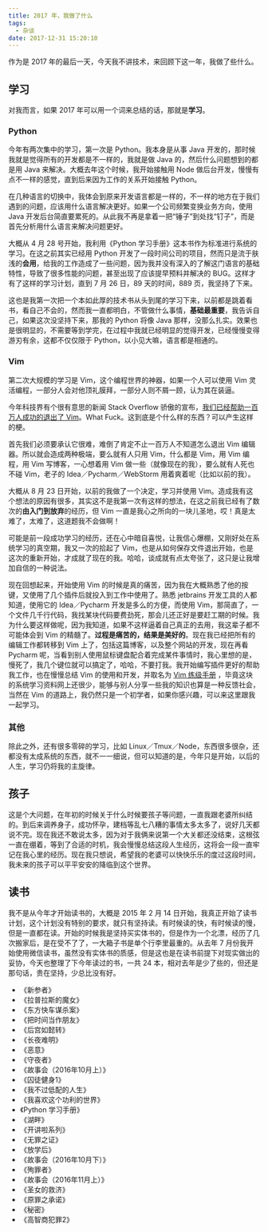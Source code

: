 ```yaml
---
title: 2017 年，我做了什么
tags:
  - 杂谈
date: 2017-12-31 15:20:10
---
```



作为是 2017 年的最后一天，今天我不讲技术，来回顾下这一年，我做了些什么。
<!-- more --><!-- toc -->
## 学习
对我而言，如果 2017 年可以用一个词来总结的话，那就是**学习**。
### Python
今年有两次集中的学习，第一次是 Python。我本身是从事 Java 开发的，那时候我就是觉得所有的开发都是不一样的，我就是做 Java 的，然后什么问题想到的都是用 Java 来解决。大概去年这个时候，我开始接触用 Node 做后台开发，慢慢有点不一样的感觉，直到后来因为工作的关系开始接触 Python。

在几种语言的切换中，我体会到原来开发语言都是一样的，不一样的地方在于我们遇到的问题，应该用什么语言解决更好。如果一个公司频繁变换业务方向，使用 Java 开发后台简直要累死的。从此我不再是拿着一把“锤子”到处找“钉子”，而是首先分析用什么语言来解决问题更好。

大概从 4 月 28 号开始，我利用《Python 学习手册》这本书作为标准进行系统的学习。在这之前其实已经用 Python 开发了一段时间公司的项目，然而只是流于肤浅的**会用**，给我的工作造成了一些问题，因为我并没有深入的了解这门语言的基础特性，导致了很多性能的问题，甚至出现了应该提早预料并解决的 BUG。这样才有了这样的学习计划，直到 7 月 26 日，89 天的时间，889 页，我坚持了下来。

这也是我第一次把一个本如此厚的技术书从头到尾的学习下来，以前都是跳着看书，看自己不会的，然而我一直都明白，不管做什么事情，**基础最重要**，我告诉自己，如果这次没坚持下来，那我的 Python 将像 Java 那样，没那么扎实。效果也是很明显的，不需要等到学完，在过程中我就已经明显的觉得开发，已经慢慢变得游刃有余，这都不仅仅限于 Python，以小见大嘛，语言都是相通的。

### Vim
第二次大规模的学习是 Vim，这个编程世界的神器，如果一个人可以使用 Vim 灵活编程，一部分人会对他顶礼膜拜，一部分人则不屑一顾，认为其在装逼。

今年科技界有个很有意思的新闻 Stack Overflow 骄傲的宣布，[我们已经帮助一百万人成功的退出了 Vim](https://stackoverflow.blog/2017/05/23/stack-overflow-helping-one-million-developers-exit-vim/)。What Fuck。这到底是个什么样的东西？可以产生这样的梗。

首先我们必须要承认它很难，难倒了肯定不止一百万人不知道怎么退出 Vim 编辑器。所以就会造成两种极端，要么就有人只用 Vim，什么都是 Vim，用 Vim 编程，用 Vim 写博客，一心想着用 Vim 做一些（就像现在的我），要么就有人死也不碰 Vim，老子的 Idea／Pycharm／WebStorm 用着爽着呢（比如以前的我）。

大概从 8 月 23 日开始，以前的我做了一个决定，学习并使用 Vim。造成我有这个想法的原因有很多，其实这不是我第一次有这样的想法，在这之前我已经有了数次的**由入门到放弃**的经历，但 Vim 一直是我心之所向的一块儿圣地，哎！真是太难了，太难了，这道题我不会做啊！

可能是前一段成功学习的经历，还在心中暗自喜悦，让我信心爆棚，又刚好处在系统学习的真空期，我又一次的拾起了 Vim，也是从如何保存文件退出开始，也是这次的重新开始，才成就了现在的我。哈哈，谈成就有点太夸张了，这只是让我增加自信的一种说法。

现在回想起来，开始使用 Vim 的时候是真的痛苦，因为我在大概熟悉了他的按键，又使用了几个插件后就投入到工作中使用了。熟悉 jetbrains 开发工具的人都知道，使用它的 Idea／Pycharm 开发是多么的方便，而使用 Vim，那简直了，一个文件几千行代码，我找某块代码要费劲死，那会儿还正好是要赶工期的时候。我为什么要这样做呢，因为我知道，如果不这样逼着自己真正的去用，我这辈子都不可能体会到 Vim 的精髓了。**过程是痛苦的，结果是美好的**。现在我已经把所有的编辑工作都转移到 Vim 上了，包括这篇博客，以及整个网站的开发，现在再看 Pycharm 呢，当看到别人使用鼠标键盘配合着完成某件事情时，我心里想的是，慢死了，我几个键位就可以搞定了，哈哈，不要打我。我开始编写插件更好的帮助我工作，也在慢慢总结 Vim 的使用和开发，并取名为 [Vim 练级手册](/vim) ，毕竟这块的系统学习资料网上还很少，能够与别人分享一些我的知识也算是一种反馈社会，当然在 Vim 的道路上，我仍然只是一个初学者，如果你感兴趣，可以来这里跟我一起学习。

### 其他
除此之外，还有很多零碎的学习，比如 Linux／Tmux／Node，东西很多很杂，还都没有太成系统的东西，就不一一细说，但可以知道的是，今年只是开始，以后的人生，学习仍将我的主旋律。

## 孩子
这是个大问题，在年初的时候关于什么时候要孩子等问题，一直我跟老婆所纠结的。到后来调养身子，成功怀孕，建档等乱七八糟的事情太多太多了，说好几天都说不完。现在我还不敢说太多，因为对于我俩来说第一个大关都还没结束，这根弦一直在绷着，等到了合适的时机，我会慢慢总结这段人生经历，这将会一段一直牢记在我心里的经历。现在我只想说，希望我的老婆可以快快乐乐的度过这段时间，我未来的孩子可以平平安安的降临到这个世界。

## 读书
我不是从今年才开始读书的，大概是 2015 年 2 月 14 日开始，我真正开始了读书计划，这个计划没有特别的要求，就只有坚持读。有时候读的快，有时候读的慢，但是一直都在读。开始的时候我是坚持买实体书的，但是作为一个北漂，经历了几次搬家后，是在受不了了，一大箱子书是单个行李里最重的。从去年 7 月份我开始使用微信读书，虽然没有实体书的质感，但是这也是在读书前提下对现实做出的妥协，今天也整理了下今年读过的书，一共 24 本，相对去年是少了些的，但还是那句话，贵在坚持，少总比没有好。
- 《新参者》
- 《拉普拉斯的魔女》
- 《东方快车谋杀案》
- 《把时间当作朋友》
- 《后宫如懿转》
- 《长夜难明》
- 《恶意》
- 《守夜者》
- 《故事会（2016年10月上）》
- 《囚徒健身1》
- 《我不过低配的人生》
- 《我喜欢这个功利的世界》
- 《Python 学习手册》
- 《湖畔》
- 《开讲啦系列》
- 《无罪之证》
- 《放学后》
- 《故事会（2016年10月下）》
- 《殉罪者》
- 《故事会（2016年11月上）》
- 《圣女的救济》
- 《原罪之承诺》
- 《秘密》
- 《高智商犯罪2》

